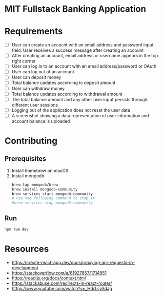 # MIT Fullstack Banking Application

# Requirements

- [ ] User can create an account with an email address and password input field. User receives a success message after creating an account
- [ ] After creating an account, email address or username appears in the top right corner
- [ ] User can log in to an account with an email address/password or OAuth
- [ ] User can log out of an account
- [ ] User can deposit money
- [ ] Total balance updates according to deposit amount
- [ ] User can withdraw money
- [ ] Total balance updates according to withdrawal amount
- [ ] The total balance amount and any other user input persists through different user sessions
- [ ] Logging out of the application does not reset the user data
- [ ] A screenshot showing a data representation of user information and account balance is uploaded

# Contributing

## Prerequisites

1. Install homebrew on macOS
2. Install mongodb
    ```bash
    brew tap mongodb/brew
    brew install mongodb-community
    brew services start mongodb-community
    # Use the following command to stop it
    #brew services stop mongodb-community
    ```

## Run

```bash
npm run dev
```

# Resources

- https://create-react-app.dev/docs/proxying-api-requests-in-development
- https://stackoverflow.com/a/61927857/1714951
- https://reactjs.org/docs/context.html
- https://stackabuse.com/redirects-in-react-router/
- https://www.youtube.com/watch?v=_HdrLsyAdJg